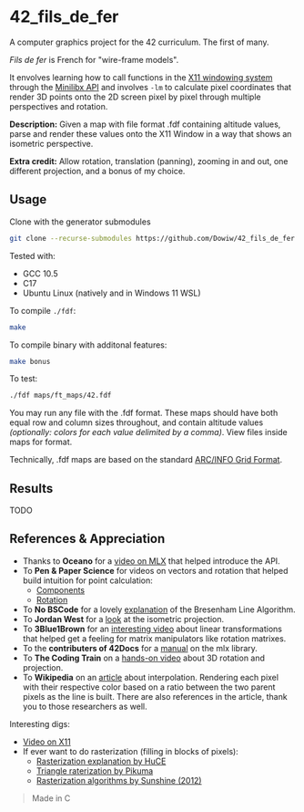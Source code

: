 # 42_fils_de_fer
A computer graphics project for the 42 curriculum. The first of many.

*Fils de fer* is French for "wire-frame models".

It envolves learning how to call functions in the [X11 windowing system](https://en.wikipedia.org/wiki/X_Window_System) through the [Minilibx API](https://github.com/42paris/minilibx-linux.git) and involves ```-lm``` to calculate pixel coordinates that render 3D points onto the 2D screen pixel by pixel through multiple perspectives and rotation.

**Description:** Given a map with file format .fdf containing altitude values, parse and render these values onto the X11 Window in a way that shows an isometric perspective.

**Extra credit:** Allow rotation, translation (panning), zooming in and out, one different projection, and a bonus of my choice.

## Usage

Clone with the generator submodules
```sh
git clone --recurse-submodules https://github.com/Dowiw/42_fils_de_fer.git
```

Tested with:
- GCC 10.5
- C17
- Ubuntu Linux (natively and in Windows 11 WSL)

To compile ```./fdf```:
```sh
make
```
To compile binary with additonal features:
```sh
make bonus
```

To test:
```sh
./fdf maps/ft_maps/42.fdf
```
You may run any file with the .fdf format. These maps should have both equal row and column sizes throughout, and contain altitude values *(optionally: colors for each value delimited by a comma)*. View files inside maps for format.

Technically, .fdf maps are based on the standard [ARC/INFO Grid Format](https://en.wikipedia.org/wiki/Esri_grid).

## Results

TODO

## References & Appreciation

- Thanks to **Oceano** for a [video on MLX](https://www.youtube.com/watch?v=bYS93r6U0zg&t=1379s) that helped introduce the API.
- To **Pen & Paper Science** for videos on vectors and rotation that helped build intuition for point calculation:
  - [Components](https://www.youtube.com/watch?v=IG462zbaAvQ)
  - [Rotation](https://youtu.be/EZufiIwwqFA?si=8ehUxfqb-5297pOd)
- To **No BSCode** for a lovely [explanation](https://www.youtube.com/watch?v=CceepU1vIKo) of the Bresenham Line Algorithm.
- To **Jordan West** for a [look](https://www.youtube.com/watch?v=04oQ2jOUjkU) at the isometric projection.
- To **3Blue1Brown** for an [interesting video](https://www.youtube.com/watch?v=kYB8IZa5AuE) about linear transformations that helped get a feeling for matrix manipulators like rotation matrixes.
- To the **contributers of 42Docs** for a [manual](https://harm-smits.github.io/42docs/libs/minilibx) on the mlx library.
- To **The Coding Train** on a [hands-on video](https://youtu.be/p4Iz0XJY-Qk?si=cI7ZTh10sMXKqa3l) about 3D rotation and projection.
- To **Wikipedia** on an [article](https://en.wikipedia.org/wiki/Bilinear_interpolation) about interpolation. Rendering each pixel with their respective color based on a ratio between the two parent pixels as the line is built. There are also references in the article, thank you to those researchers as well.

Interesting digs:
- [Video on X11](https://www.youtube.com/watch?v=R-N-fgKWYGU)
- If ever want to do rasterization (filling in blocks of pixels):
  - [Rasterization explanation by HuCE](https://www.youtube.com/watch?v=t7Ztio8cwqM)
  - [Triangle raterization by Pikuma](https://www.youtube.com/watch?v=k5wtuKWmV48)
  - [Rasterization algorithms by Sunshine (2012)](https://www.sunshine2k.de/coding/java/TriangleRasterization/TriangleRasterization.html)

> Made in C
